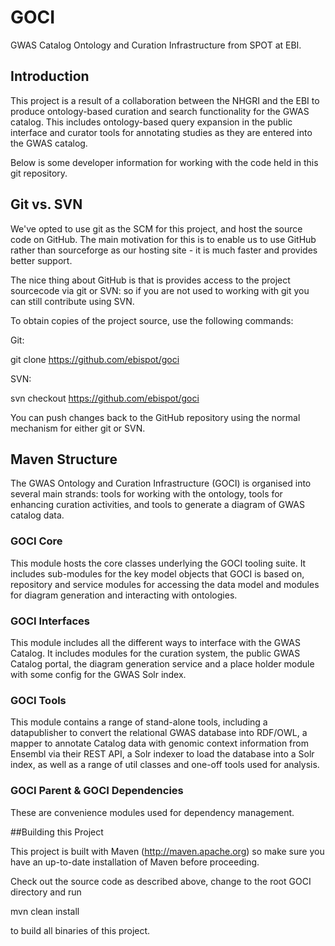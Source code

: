 
# GOCI
 GWAS Catalog Ontology and Curation Infrastructure from SPOT at EBI.


## Introduction

This project is a result of a collaboration between the NHGRI and the EBI to produce ontology-based curation and search
functionality for the GWAS catalog.  This includes ontology-based query expansion in the public interface and curator
tools for annotating studies as they are entered into the GWAS catalog.

Below is some developer information for working with the code held in this git repository.

## Git vs. SVN

We've opted to use git as the SCM for this project, and host the source code on GitHub.  The main motivation for this
is to enable us to use GitHub rather than sourceforge as our hosting site - it is much faster and provides better
support.

The nice thing about GitHub is that is provides access to the project sourcecode via git or SVN: so if you are not used
to working with git you can still contribute using SVN.

To obtain copies of the project source, use the following commands:

Git:

 git clone https://github.com/ebispot/goci

SVN:

 svn checkout https://github.com/ebispot/goci

You can push changes back to the GitHub repository using the normal mechanism for either git or SVN.

## Maven Structure

The GWAS Ontology and Curation Infrastructure (GOCI) is organised into several main strands: tools for working with the
ontology, tools for enhancing curation activities, and tools to generate a diagram of GWAS catalog data.

### GOCI Core

This module hosts the core classes underlying the GOCI tooling suite. It includes sub-modules for the key model objects that GOCI is based on, repository and service modules for accessing the data model and modules for diagram generation and interacting with ontologies.

### GOCI Interfaces

This module includes all the different ways to interface with the GWAS Catalog. It includes modules for the curation system, the public GWAS Catalog portal, the diagram generation service and a place holder module with some config for the GWAS Solr index.


### GOCI Tools

This module contains a range of stand-alone tools, including a datapublisher to convert the relational GWAS database into RDF/OWL, a mapper to annotate Catalog data with genomic context information from Ensembl via their REST API, a Solr indexer to load the database into a Solr index, as well as a range of util classes and one-off tools used for analysis.


### GOCI Parent & GOCI Dependencies

These are convenience modules used for dependency management.



##Building this Project

This project is built with Maven (http://maven.apache.org) so make sure you have an up-to-date installation of Maven
before proceeding.

Check out the source code as described above, change to the root GOCI directory and run

 mvn clean install

to build all binaries of this project.


